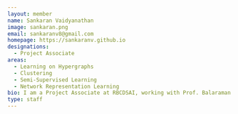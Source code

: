 ```yaml
---
layout: member
name: Sankaran Vaidyanathan
image: sankaran.png
email: sankaranv8@gmail.com
homepage: https://sankaranv.github.io
designations: 
  - Project Associate
areas:
  - Learning on Hypergraphs
  - Clustering
  - Semi-Supervised Learning
  - Network Representation Learning
bio: I am a Project Associate at RBCDSAI, working with Prof. Balaraman Ravindran. My work has focused on network representation learning, clustering and semi-supervised learning with hypergraphs. Previously, I worked on deep end-to-end clustering. I am also exploring the area of interpretable machine learning.
type: staff
---
```

